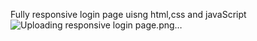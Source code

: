 Fully responsive login page uisng html,css and javaScript
![Uploading responsive login page.png…]()
